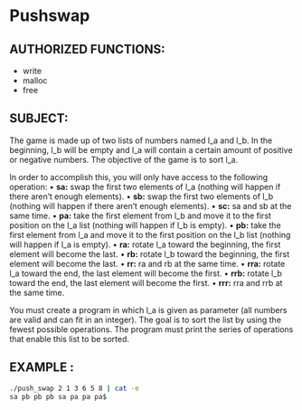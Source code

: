 # Pushswap

## AUTHORIZED FUNCTIONS:
- write
- malloc
- free

## SUBJECT:
The game is made up of two lists of numbers named l_a and l_b.
In the beginning, l_b will be empty and l_a will contain a certain amount of positive or negative numbers.
The objective of the game is to sort l_a.

In order to accomplish this, you will only have access to the following operation:
• **sa:** swap the first two elements of l_a (nothing will happen if there aren’t enough elements).
• **sb:** swap the first two elements of l_b (nothing will happen if there aren’t enough elements).
• **sc:** sa and sb at the same time.
• **pa:** take the first element from l_b and move it to the first position on the l_a list (nothing will happen if
l_b is empty).
• **pb:** take the first element from l_a and move it to the first position on the l_b list (nothing will happen if
l_a is empty).
• **ra:** rotate l_a toward the beginning, the first element will become the last.
• **rb:** rotate l_b toward the beginning, the first element will become the last.
• **rr:** ra and rb at the same time.
• **rra:** rotate l_a toward the end, the last element will become the first.
• **rrb:** rotate l_b toward the end, the last element will become the first.
• **rrr:** rra and rrb at the same time.

You must create a program in which l_a is given as parameter (all numbers are valid and can fit in an integer).
The goal is to sort the list by using the fewest possible operations.
The program must print the series of operations that enable this list to be sorted.

## EXAMPLE :
````sh
./push_swap 2 1 3 6 5 8 | cat -e
sa pb pb pb sa pa pa pa$
````